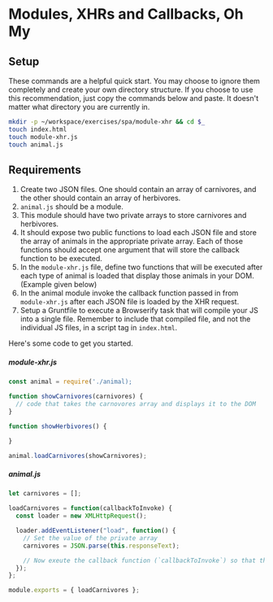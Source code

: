 # Modules, XHRs and Callbacks, Oh My

## Setup

These commands are a helpful quick start. You may choose to ignore them
completely and create your own directory structure. If you choose to use this
recommendation, just copy the commands below and paste. It doesn't matter what
directory you are currently in.

```bash
mkdir -p ~/workspace/exercises/spa/module-xhr && cd $_
touch index.html
touch module-xhr.js
touch animal.js
```

## Requirements

1. Create two JSON files. One should contain an array of carnivores, and the
   other should contain an array of herbivores.
1. `animal.js` should be a module.
1. This module should have two private arrays to store carnivores and
   herbivores.
1. It should expose two public functions to load each JSON file and store the
   array of animals in the appropriate private array. Each of those functions
   should accept one argument that will store the callback function to be
   executed.
1. In the `module-xhr.js` file, define two functions that will be executed after
   each type of animal is loaded that display those animals in your DOM.
   (Example given below)
1. In the animal module invoke the callback function passed in from
   `module-xhr.js` after each JSON file is loaded by the XHR request.
1. Setup a Gruntfile to execute a Browserify task that will compile your JS into
   a single file. Remember to include that compiled file, and not the individual
   JS files, in a script tag in `index.html`.

Here's some code to get you started.

##### module-xhr.js

```js
const animal = require('./animal);

function showCarnivores(carnivores) {
  // code that takes the carnovores array and displays it to the DOM
}

function showHerbivores() {

}

animal.loadCarnivores(showCarnivores);
```

##### animal.js

```js
let carnivores = [];

loadCarnivores = function(callbackToInvoke) {
  const loader = new XMLHttpRequest();

  loader.addEventListener("load", function() {
    // Set the value of the private array
    carnivores = JSON.parse(this.responseText);

    // Now exeute the callback function (`callbackToInvoke`) so that the caller knows that the process is complete. Make sure to pass the carnivore array as an argument.
  });
};

module.exports = { loadCarnivores };
```
